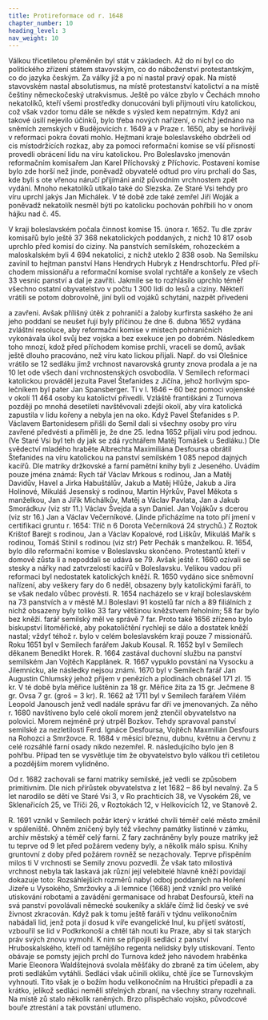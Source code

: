 ```yaml
---
title: Protireformace od r. 1648
chapter_number: 10
heading_level: 3
nav_weight: 10
---
```




Válkou třicetiletou přeměněn byl stát v základech. Až do ní byl co do politického zřízení státem
stavovským, co do náboženství protestantským, co do jazyka českým. Za války jíž a po ní nastal
pravý opak. Na místě stavovském nastal absolutismus, na místě protestanství katolictví a na místě
češtiny německočeský utrakvismus. Ještě po válce zbylo v Čechách mnoho nekatolíků, kteří všemi
prostředky donucováni byli přijmouti víru katolickou, což však vzdor tomu dále se někde s výsled­
kem nepatrným. Když ani takové úsilí nejevilo účinků, bylo třeba nových nařízení, o nichž jednáno
na sněmích zemských v Budějovicích r. 1649 a v Praze r. 1650, aby se horlivějí v reformaci pokra­
čovati mohlo. Hejtmani kraje boleslavského obdrželi od cis místodržících rozkaz, aby za pomoci
reformační komise se vší přísností provedli obrácení lidu na víru katolickou.
Pro Boleslavsko jmenován reformačním komisařem Jan Karel Příchovský z Příchovic. Postavení
komise bylo zde horší než jinde, poněvadž obyvatelé odtud pro víru prchali do Sas, kde byli s ote­
vřenou náručí přijímáni aniž původním vrchnostem zpět vydáni. Mnoho nekatolíků utíkalo také
do Slezska. Ze Staré Vsi tehdy pro víru uprchl jakýs Jan Michálek. V té době zde také zemřel Jiří
Woják a poněvadž nekatolík nesměl býti po katolicku pochován pohřbili ho v onom hájku nad
č. 45.

V kraji boleslavském počala činnost komise 15. února r. 1652. Tu dle zpráv komisařů bylo ještě
37 368 nekatolických poddaných, z nichž 10 817 osob uprchlo před komisí do ciziny.
Na panstvích semilském, rohozeckém a maloskalském byli 4 694 nekatolíci, z nichž uteklo 2 838
osob. Na Semilsku zavinil to hejtman panství Hans Hendrych Hubryk z Hendrschtorfu. Před pří­
chodem missionářu a reformační komise svolal rychtáře a konšely ze všech 33 vesnic panství a dal
je zavříti. Jakmile se to rozhlásilo uprchlo téměř všechno ostatní obyvatelstvo v počtu 1 300 lidí do
lesů a ciziny. Někteří vrátili se potom dobrovolně, jiní byli od vojáků schytáni, nazpět přivedeni


a zavřeni. Avšak přílišný útěk z pohraničí a žaloby kurfirsta saského že ani jeho poddaní se neušet­
řují byly příčinou že dne 6. dubna 1652 vydána zvláštní resoluce, aby reformační komise v místech
pohraničních vykonávala úkol svůj bez vojska a bez exekuce jen po dobrém. Následkem toho mnozí,
kdož před příchodem komise prchli, vraceli se domů, avšak ještě dlouho pracováno, než víru kato­
lickou přijali. Např. do vsi Olešnice vrátilo se 12 sedláku jimž vrchnost navarovská grunty znova
prodala a je na 10 let ode všech daní vrchnostenských osvobodila.
V Semilech reformaci katolickou prováděl jezuita Pavel Štefanides z Jičína, jehož horlivým spo­
lečníkem byl pater Jan Spansberger. Ti v l. 1646 – 60 bez pomoci vojenské v okolí 11 464 osoby ku
katolictví přivedli. Vzláště františkáni z Turnova později po mnohá desetiletí navštěvovali zdejší
okolí, aby víra katolická zapustila v lidu kořeny a nebyla jen na oko.
Když Pavel Štefanides s P. Václavem Bartonidesem přišli do Semil dali si všechny osoby pro víru
zavřené předvésti a přiměli je, že dne 25. ledna 1652 přijali víru pod jednou. (Ve Staré Vsi byl teh­
dy jak se zdá rychtářem Matěj Tomášek u Sedláku.) Dle svědectví mladého hraběte Albrechta
Maximiliána Desfoursa obrátil Štefanides na víru katolickou na panství semilském 1 085 nepod­
dajných kacířů.
Dle matriky držkovské a farní pamětní knihy byli z Jeseného. Uvádím pouze jména známá: Rych­
tář Václav Mrkous s rodinou, Jan a Matěj Davidův, Havel a Jirka Habuštálův, Jakub a Matěj Hlůže,
Jakub a Jira Holinové, Mikuláš Jesenský s rodinou, Martin Hýrkův, Pavel Měkota s manželkou, Jan
a Jiřík Michálkův, Matěj a Václav Pavlata, Jan a Jakub Smorádkuv (viz str 11.) Václav Švejda a syn
Daniel. Jan Vojákův s dcerou (viz str 16.) Jan a Václav Večerníkové. (Jinde přicházíme na toto pří­
jmení v certifikaci gruntu r. 1654: Tříč n 6 Dorota Večerníková 24 strychů.)
Z Roztok Krištof Barejt s rodinou, Jan a Václav Kopalové, rod Liškův, Mikuláš Mařík s rodinou,
Tomáš Stínil s rodinou (viz str) Petr Pechák s manželkou.
R. 1654, bylo dílo reformační komise v Boleslavsku skončeno. Protestantů kteří v domově zůsta­
li a nepoddali se udává se 79. Avšak ještě r. 1660 ozívali se stesky a nářky nad zatvrzelostí kacířů
v Boleslavsku. Velikou vadou při reformaci byl nedostatek katolických kněží. R. 1650 vydáno sice
sněmovní nařízení, aby veškery fary do 6 neděl, obsazeny byly katolickými faráři, to se však nedalo
vůbec provésti.
R. 1654 nacházelo se v krají boleslavském na 73 panstvích a v městě M.l Boleslavi 91 kostelů far­
ních a 89 filiálních z nichž obsazeny byly toliko 33 fary většinou kněžstvem řeholním; 58 far bylo
bez kněží. farář semilský měl ve správě 7 far.
Proto také 1656 zřízeno bylo biskupství litoměřické, aby pokatoličtění rychleji se dálo a dostatek
kněží nastal; vždyť téhož r. bylo v celém boleslavském kraji pouze 7 missionářů.
Roku 1651 byl v Semilech farářem Jakub Kousal.
R. 1652 byl v Semilech děkanem Benedikt Horek.
R. 1664 zastával duchovní službu na panství semilském Jan Vojtěch Kapplánek.
R. 1667 vypuklo povstání na Vysocku a Jilemnicku, ale následky nejsou známi.
1670 byl v Semilech farář Jan Augustin Chlumský jehož příjem v penězích a plodinách obnášel
171 zl. 15 kr. V té době byla měřice luštěnin za 18 gr. Měřice žita za 15 gr. Ječmene 8 gr. Ovsa 7 gr.
(groš = 3 kr).
R. 1662 až 1711 byl v Semilech farářem Vilém Leopold Janousch jenž vedl nadále správu far dří­
ve jmenovaných. Za něho r. 1680 navštíveno bylo celé okolí morem jenž ztenčil obyvatelstvo na
polovici. Morem nejméně prý utrpěl Bozkov. Tehdy spravoval panství semilské za nezletilosti Ferd.
Ignáce Desfoursa, Vojtěch Maxmilián Desfours na Rohozci a Smržovce.
R. 1684 v měsíci březnu, dubnu, květnu a červnu z celé rozsáhlé farní osady nikdo nezemřel.
R. následujícího bylo jen 8 pohřbu. Případ ten se vysvětluje tím že obyvatelstvo bylo válkou tři­
cetiletou a pozdějším morem vylidněno.


Od r. 1682 zachovali se farní matriky semilské, jež vedli se způsobem primitivním. Dle nich
přírůstek obyvatelstva z let 1682 – 86 byl nevalný. Za 5 let narodilo se dětí ve Staré Vsi 3, v Ro­
prachticích 38, ve Vysokém 28, ve Sklenařicích 25, ve Tříči 26, v Roztokách 12, v Helkovicích 12,
ve Stanově 2.

R. 1691 vznikl v Semilech požár který v krátké chvíli téměř celé město změnil v spáleniště.
Ohněm zničený byly též všechny památky listinné v zámku, archiv městský a téměř celý farní.
Z fary zachráněny byly pouze matriky jež tu teprve od 9 let před požárem vedeny byly, a několik
málo spisu. Knihy gruntovní z doby před požárem rovněž se nezachovaly. Teprve přispěním milos­
ti V vrchnosti se Semily znovu pozvedli. Že však tato milostivá vrchnost nebyla tak laskavá jak
různí její velebitelé hlavně kněží povídají dokazuje toto:
Rozsáhlejších rozměrů nabyl odboj poddaných na Hoření Jizeře u Vysokého, Smržovky a Ji­
lemnice (1668) jenž vznikl pro veliké utiskování robotami a zavádění germanisace od hrabat
Desfoursů, kteří na svá panství povolávali německé soukeníky a skláře čímž lid český ve své
živnost zkracován. Když pak k tomu ještě faráři v týdnu velikonočním nabádali lid, jenž pota­
jí dosud k víře evangelické lnul, ku přijetí svátostí, vzbouřil se lid v Podkrkonoší a chtěl táh­
nouti ku Praze, aby si tak starých práv svých znovu vymohl. K nim se připojili sedláci z panství
Hruboskalského, kteří od tamějšího regenta nelidsky byly utiskovaní. Tento obávaje se pomsty
jejich prchl do Turnova kdež jeho návodem hraběnka Marie Eleonora Waldštejnová svolala
měšťáky do zbraně za tím účelem, aby proti sedlákům vytáhli. Sedláci však učinili okliku, chtě­
jíce se Turnovským vyhnouti. Tito však je o božím hodu velikonočním na Hruštici přepadli
a za krátko, jelikož sedláci neměli střelných zbraní, na všechny strany rozehnali. Na místě zů­
stalo několik raněných. Brzo přispěchalo vojsko, původcové bouře ztrestání a tak povstání
utlumeno.
